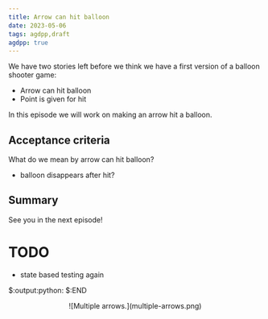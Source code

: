 ```yaml
---
title: Arrow can hit balloon
date: 2023-05-06
tags: agdpp,draft
agdpp: true
---
```


We have two stories left before we think we have a first version of a balloon
shooter game:

* Arrow can hit balloon
* Point is given for hit

In this episode we will work on making an arrow hit a balloon.

## Acceptance criteria

What do we mean by arrow can hit balloon?

* balloon disappears after hit?

## Summary

See you in the next episode!

# TODO

* state based testing again

$:output:python:
$:END

<center>
![Multiple arrows.](multiple-arrows.png)
</center>
